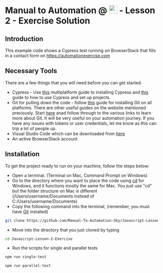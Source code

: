 # Manual to Automation @ <a href="https://sky.co.uk/"><img src="https://logos-world.net/wp-content/uploads/2021/02/Sky-Logo.png" alt="playwright" height="27" /></a> - Lesson 2 - Exercise Solution

## Introduction

This example code shows a Cypress test running on BrowserStack that fills in a contact form on https://automationexercise.com

## Necessary Tools

There are a few things that you will need before you can get started.

* Cypress - Use [this](https://docs.cypress.io/guides/getting-started/installing-cypress#What-you-ll-learn) multiplatform guide to installing Cypress and [this](https://www.toolsqa.com/cypress/install-cypress/) guide to how to use Cypress and set up projects.
* Git for pulling down the code - follow [this](https://git-scm.com/book/en/v2/Getting-Started-Installing-Git) guide for installing Git on all platforms. There are other useful guides on the website mentioned previously. Start [here](https://github.com/git-guides) anad follow through to the various links to learn more about Git. It will be very useful on your automation journey. If you have any issues with tokens or user credentials, let me know as this can trip a lot of people up.
* Visual Studio Code which can be downloaded from [here](https://code.visualstudio.com/download)
* An active BrowserStack account

## Installation

To get the project ready to run on your machine, follow the steps below:

* Open a terminal. (Terminal on Mac, Command Prompt on Windows)
* Go to the directory where you want to place the code using [cd](https://docs.microsoft.com/en-us/windows-server/administration/windows-commands/cd) for Windows, and it functions mostly the same for Mac. You just use "cd" but the folder structure on Mac is different (/Users/username/Documents instead of C:/Users/username/Documents)
* Copy the following command into the terminal, (remember, you must have [Git](https://git-scm.com/downloads) installed)
```sh
git clone https://github.com/Manual-To-Automation-Sky/Javascript-Lesson-2-Exercise.git.
```
* Move into the directory that you just cloned by typing
```sh
cd Javascript-Lesson-2-Exercise
```
* Run the scripts for single and parallel tests
```sh
npm run single-test
```

```sh
npm run parallel-test
```